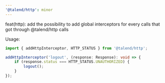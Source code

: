 ```yaml
---
'@talend/http': minor
---
```


feat(http): add the possibility to add global interceptors for every calls that got through @talend/http calls

Usage:
  
```typescript
import { addHttpInterceptor, HTTP_STATUS } from '@talend/http';

addHttpInterceptor('logout', (response: Response): void => {
	if (response.status === HTTP_STATUS.UNAUTHORIZED) {
		logout();
	}
});
```
